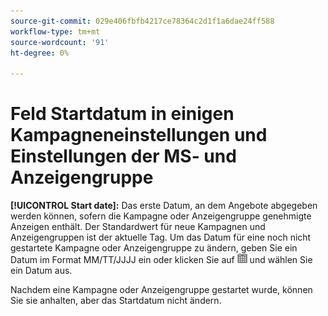 ```yaml
---
source-git-commit: 029e406fbfb4217ce78364c2d1f1a6dae24ff588
workflow-type: tm+mt
source-wordcount: '91'
ht-degree: 0%

---
```

# Feld Startdatum in einigen Kampagneneinstellungen und Einstellungen der MS- und Anzeigengruppe

**[!UICONTROL Start date]:** Das erste Datum, an dem Angebote abgegeben werden können, sofern die Kampagne oder Anzeigengruppe genehmigte Anzeigen enthält. Der Standardwert für neue Kampagnen und Anzeigengruppen ist der aktuelle Tag. Um das Datum für eine noch nicht gestartete Kampagne oder Anzeigengruppe zu ändern, geben Sie ein Datum im Format MM/TT/JJJJ ein oder klicken Sie auf ![Kalender](/help/search-social-commerce/assets/calendar.png) und wählen Sie ein Datum aus.

Nachdem eine Kampagne oder Anzeigengruppe gestartet wurde, können Sie sie anhalten, aber das Startdatum nicht ändern.
